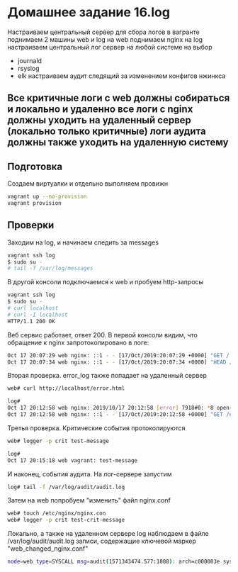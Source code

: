 # Домашнее задание 16.log

Настраиваем центральный сервер для сбора логов
в вагранте поднимаем 2 машины web и log
на web поднимаем nginx
на log настраиваем центральный лог сервер на любой системе на выбор
- journald
- rsyslog
- elk
настраиваем аудит следящий за изменением конфигов нжинкса

Все критичные логи с web должны собираться и локально и удаленно
все логи с nginx должны уходить на удаленный сервер (локально только критичные)
логи аудита должны также уходить на удаленную систему
---


## Подготовка
Создаем виртуалки и отдельно выполняем провижн
```bash
vagrant up --no-provision
vagrant provision
```

## Проверки
Заходим на log, и начинаем следить за messages
```bash
vagrant ssh log
$ sudo su -
# tail -f /var/log/messages
```

В другой консоли подключаемся к web и пробуем http-запросы
```bash
vagrant ssh log
$ sudo su -
# curl localhost
# curl -I localhost
HTTP/1.1 200 OK
```

Веб сервис работает, ответ 200. В первой консоли видим, что обращение к nginx 
запротоколировано в логе:
```bash
Oct 17 20:07:29 web nginx: ::1 - - [17/Oct/2019:20:07:29 +0000] "GET / HTTP/1.1" 200 3700 "-" "curl/7.29.0" "-"
Oct 17 20:07:34 web nginx: ::1 - - [17/Oct/2019:20:07:34 +0000] "HEAD / HTTP/1.1" 200 0 "-" "curl/7.29.0" "-"
```

Вторая проверка. error_log также попадает на удаленный сервер

```bash
web# curl http://localhost/error.html

log#
Oct 17 20:12:58 web nginx: 2019/10/17 20:12:58 [error] 7918#0: *8 open() "/usr/share/nginx/html/error.html" failed (2: No such file or directory), client: ::1, server: _, request: "GET /error.html HTTP/1.1", host: "localhost"
Oct 17 20:12:58 web nginx: ::1 - - [17/Oct/2019:20:12:58 +0000] "GET /error.html HTTP/1.1" 404 3650 "-" "curl/7.29.0" "-"
```

Третья проверка. Критические события протоколируются
```bash
web# logger -p crit test-message

log# 
Oct 17 20:15:18 web vagrant: test-message
```


И наконец, события аудита. На лог-сервере запустим
```bash
log# tail -f /var/log/audit/audit.log
```

Затем на web попробуем "изменить" файл nginx.conf
```bash
web# touch /etc/nginx/nginx.con
web# logger -p crit test-crit-message
```

Локально, а также на удаленном сервере log наблюдаем в файле /var/log/audit/audit.log 
записи, содержащие ключевой маркер "web_changed_nginx.conf"
```bash
node=web type=SYSCALL msg=audit(1571343474.577:1808): arch=c000003e syscall=2 success=yes exit=3 a0=7ffd0164a8d2 a1=941 a2=1b6 a3=7ffd01648da0 items=2 ppid=7821 pid=7954 auid=1000 uid=0 gid=0 euid=0 suid=0 fsuid=0 egid=0 sgid=0 fsgid=0 tty=pts1 ses=5 comm="touch" exe="/usr/bin/touch" subj=unconfined_u:unconfined_r:unconfined_t:s0-s0:c0.c1023 key="web_changed_nginx.conf"
```
